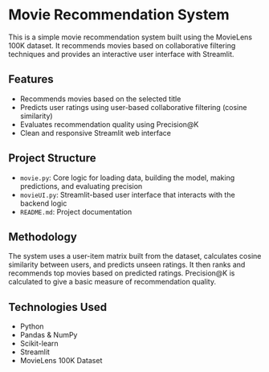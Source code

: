 
#  Movie Recommendation System

This is a simple movie recommendation system built using the MovieLens 100K dataset. It recommends movies based on collaborative filtering techniques and provides an interactive user interface with Streamlit.


## Features

- Recommends movies based on the selected title
- Predicts user ratings using user-based collaborative filtering (cosine similarity)
- Evaluates recommendation quality using Precision@K
- Clean and responsive Streamlit web interface


##  Project Structure

- `movie.py`: Core logic for loading data, building the model, making predictions, and evaluating precision  
- `movieUI.py`: Streamlit-based user interface that interacts with the backend logic  
- `README.md`: Project documentation


## Methodology

The system uses a user-item matrix built from the dataset, calculates cosine similarity between users, and predicts unseen ratings. It then ranks and recommends top movies based on predicted ratings. Precision@K is calculated to give a basic measure of recommendation quality.

## Technologies Used

- Python  
- Pandas & NumPy  
- Scikit-learn  
- Streamlit  
- MovieLens 100K Dataset




